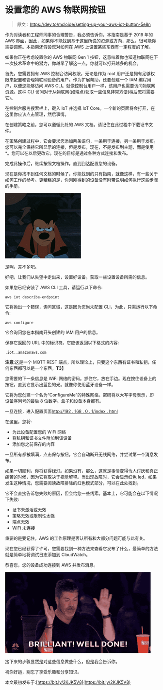 # 设置您的 AWS 物联网按钮

> 原文：<https://dev.to/mcloide/setting-up-your-aws-iot-button-5e8n>

作为对读者和工程师同事的合理警告，我必须告诉你，本指南是基于 2019 年的 AWS 界面，因此，如果你不能找到基于这里所说的资源或方向，那么，很可能你需要调整。本指南还假设您对如何在 AWS 上设置某些东西有一定程度的了解。

如果你正在考虑设置你的 AWS 物联网 Gen 1 按钮，这意味着你也知道物联网在下一次技术革命中的潜力，你越早了解这一点，你就可以打开越多的机会。

首先，您需要拥有 AWS 控制台访问权限，无论是作为 root 用户还是拥有足够权限来配置和管理物联网设备的用户。作为扩展帮助，还要创建一个 IAM 编程用户，以便您能够访问 AWS CLI。就像控制台用户一样，该用户也需要访问物联网资源。这种 CLI 访问对于从物联网(如端点)获取一些信息非常方便(稍后您将需要它)。

在控制台服务搜索栏上，键入 IoT 并选择 IoT Core。一个新的页面将会打开，在这里你应该点击管理，然后事情。

在创建策略之前，您可以遵循此处的 AWS 文档。请记住在此过程中下载证书文件。

在策略创建过程中，它会要求您添加两条语句，一条用于连接，另一条用于发布。您可以完全保持它所显示的连接，但是发布，现在，不是发布到主题，而是使用*。您可以在以后更改它。现在的目标是通过各种方式连接和发布。

完成此操作后，继续按照文档操作，直到到达配置您的设备。

现在是你找不到任何文档的时候了，你能找到的只有指南，就像这样，有一些关于如何工作的参考。更糟糕的是，你刚刚得到的设备没有附带说明如何执行这些步骤的手册。

[![sad](img/2003e5d7395b11b70913cbfd034b0d85.png)](https://res.cloudinary.com/practicaldev/image/fetch/s--PXKU0zu9--/c_limit%2Cf_auto%2Cfl_progressive%2Cq_66%2Cw_880/http://giphygifs.s3.amazonaws.com/media/LAFShX32UwUj6/giphy.gif)

是啊，差不多吧。

好吧，让我们从失望中走出来，设置好设备。获取一些设置设备所需的信息。

如果您已经安装了 AWS CLI 工具，请运行以下命令:

```
aws iot describe-endpoint

```

它将抛出一个错误，询问区域，这是因为您尚未配置 CLI，为此，只需运行以下命令:

```
aws configure

```

它会询问您在本指南开头创建的 IAM 用户的信息。

保存它返回的 URL 中的标识符。它应该返回以下格式的内容:

```
.iot..amazonaws.com

```

**注意**:这是一个 MQTT REST 端点，所以理论上，只要这个东西有证书和私钥，任何东西都可以是一个东西。**T3】**

您需要的下一条信息是 WiFi 网络的密码。抓住它，放在手边。现在按住设备上的按钮，直到它显示出蓝色的光。就像你使用蓝牙设备一样。

它将为您创建一个名为“ConfigureMe”的特殊网络。密码将以大写字母表示，即设备序列号的最后 8 位数字。盒子和设备本身都有。

一旦连接，进入配置页面[http://192 . 168 . 0 . 1/index . html](http://192.168.0.1/index.html)

在这里，您将:

*   为此设备配置您的 WiFi 网络
*   将私钥和证书文件附加到该设备
*   添加您之前保存的内容

一旦所有都被填满，点击保存按钮，它会自动断开无线网络，并尝试第一个消息发布。

如果一切顺利，你将获得绿灯。如果没有，那么，这就是事情变得令人讨厌和真正痛苦的时候，因为它将取决于视觉解释。当出现故障时，它会显示红色 led，如果发生这种情况，您需要阅读故障排除的红色模式部分，可以在此处找到。

它不会直接告诉您失败的原因，但会给您一些线索。基本上，它可能会在以下情况下失败:

*   证书未激活或无效
*   策略无效或限制性太强
*   端点无效
*   WiFi 未连接

重要的是要记住，AWS 的工作原理是否认所有和大部分问题可能与此有关。

现在您已经获得了许可，您需要找到一种方法来查看它发布了什么，最简单的方法就是简单地将调试日志添加到 CloudWatch。

恭喜您，您的设备成功连接到 AWS 并发布消息。

[![well done](img/413ae2393d52973ce63b0f3c5fd5acaf.png)](https://i.giphy.com/media/d31w24psGYeekCZy/giphy.gif)

接下来的步骤显然是对这些信息做些什么，但是我会告诉你。

祝你好运，别忘了享受乐趣和分享知识。

本文最初发布于:[https://bit.ly/2KJK5V8](https://bit.ly/2KJK5V8)